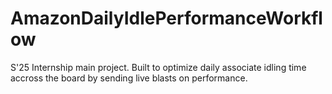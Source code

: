 # AmazonDailyIdlePerformanceWorkflow
S'25 Internship main project. Built to optimize daily associate idling time accross the board by sending live blasts on performance.

